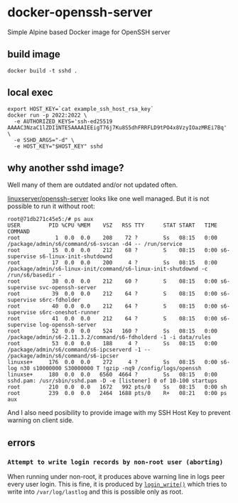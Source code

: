# docker-openssh-server
Simple Alpine based Docker image for OpenSSH server

## build image

```
docker build -t sshd .
```

## local exec

```
export HOST_KEY=`cat example_ssh_host_rsa_key`
docker run -p 2022:2022 \
  -e AUTHORIZED_KEYS='ssh-ed25519 AAAAC3NzaC1lZDI1NTE5AAAAIEEigT76j7Ku8S5dhFRRFLD9tPO4x8VzyIOazMREi7Bq' \
  -e SSHD_ARGS="-d" \
  -e HOST_KEY="$HOST_KEY" sshd
```

## why another sshd image?

Well many of them are outdated and/or not updated often.

[linuxserver/openssh-server](https://hub.docker.com/r/linuxserver/openssh-server) looks like one well managed. But it is not possible to run it without root:
```
root@71db271c45e5:/# ps aux
USER         PID %CPU %MEM    VSZ   RSS TTY      STAT START   TIME COMMAND
root           1  0.0  0.0    208    72 ?        Ss   08:15   0:00 /package/admin/s6/command/s6-svscan -d4 -- /run/service
root          15  0.0  0.0    212    68 ?        S    08:15   0:00 s6-supervise s6-linux-init-shutdownd
root          17  0.0  0.0    200     4 ?        Ss   08:15   0:00 /package/admin/s6-linux-init/command/s6-linux-init-shutdownd -c /run/s6/basedir -
root          38  0.0  0.0    212    60 ?        S    08:15   0:00 s6-supervise svc-openssh-server
root          39  0.0  0.0    212    64 ?        S    08:15   0:00 s6-supervise s6rc-fdholder
root          40  0.0  0.0    212    64 ?        S    08:15   0:00 s6-supervise s6rc-oneshot-runner
root          41  0.0  0.0    212    64 ?        S    08:15   0:00 s6-supervise log-openssh-server
root          52  0.0  0.0    524   160 ?        Ss   08:15   0:00 /package/admin/s6-2.11.3.2/command/s6-fdholderd -1 -i data/rules
root          53  0.0  0.0    188     4 ?        Ss   08:15   0:00 /package/admin/s6/command/s6-ipcserverd -1 -- /package/admin/s6/command/s6-ipcser
linuxse+     176  0.0  0.0    272     4 ?        Ss   08:15   0:00 s6-log n30 s10000000 S30000000 T !gzip -nq9 /config/logs/openssh
linuxse+     180  0.0  0.0   6560  4664 ?        Ss   08:15   0:00 sshd.pam: /usr/sbin/sshd.pam -D -e [listener] 0 of 10-100 startups
root         210  0.0  0.0   1672   992 pts/0    Ss   08:15   0:00 sh
root         239  0.0  0.0   2464  1688 pts/0    R+   08:21   0:00 ps aux
```

And I also need posibility to provide image with my SSH Host Key to prevent warning on client side.

## errors

### `Attempt to write login records by non-root user (aborting)`

When running under non-root, it produces above warning line in logs peer every user login. This is fine, it is produced by [`login_write()`](https://github.com/openssh/openssh-portable/blob/master/loginrec.c#L440) which tries to write into `/var/log/lastlog` and this is possible only as root.
